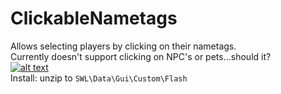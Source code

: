 # ClickableNametags
Allows selecting players by clicking on their nametags.  
Currently doesn't support clicking on NPC's or pets...should it?  
[![alt text](https://i.imgur.com/bFEPBzA.gif "Download")](https://github.com/SecretFox/ClickableNametags/releases)  
Install: unzip to `SWL\Data\Gui\Custom\Flash`

